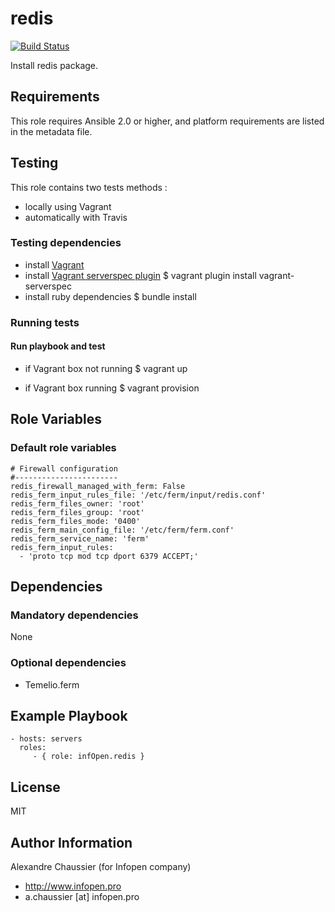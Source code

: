 # redis

[![Build Status](https://travis-ci.org/infOpen/ansible-role-redis.svg?branch=master)](https://travis-ci.org/infOpen/ansible-role-redis)

Install redis package.

## Requirements

This role requires Ansible 2.0 or higher,
and platform requirements are listed in the metadata file.

## Testing

This role contains two tests methods :
- locally using Vagrant
- automatically with Travis

### Testing dependencies
- install [Vagrant](https://www.vagrantup.com)
- install [Vagrant serverspec plugin](https://github.com/jvoorhis/vagrant-serverspec)
    $ vagrant plugin install vagrant-serverspec
- install ruby dependencies
    $ bundle install

### Running tests

#### Run playbook and test

- if Vagrant box not running
    $ vagrant up

- if Vagrant box running
    $ vagrant provision

## Role Variables

### Default role variables

    # Firewall configuration
    #-----------------------
    redis_firewall_managed_with_ferm: False
    redis_ferm_input_rules_file: '/etc/ferm/input/redis.conf'
    redis_ferm_files_owner: 'root'
    redis_ferm_files_group: 'root'
    redis_ferm_files_mode: '0400'
    redis_ferm_main_config_file: '/etc/ferm/ferm.conf'
    redis_ferm_service_name: 'ferm'
    redis_ferm_input_rules:
      - 'proto tcp mod tcp dport 6379 ACCEPT;'

## Dependencies

### Mandatory dependencies

None

### Optional dependencies

- Temelio.ferm

## Example Playbook

    - hosts: servers
      roles:
         - { role: infOpen.redis }

## License

MIT

## Author Information

Alexandre Chaussier (for Infopen company)
- http://www.infopen.pro
- a.chaussier [at] infopen.pro

